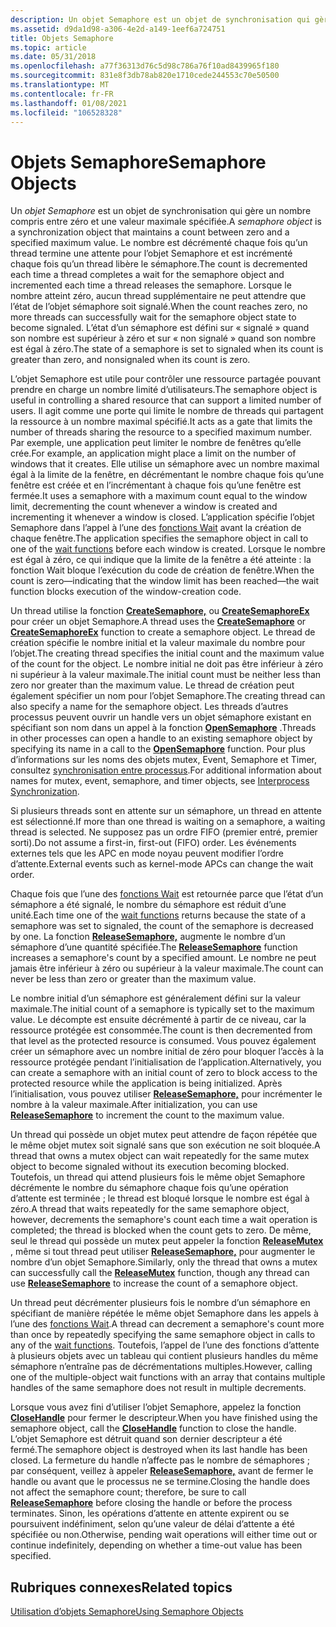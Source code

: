 ```yaml
---
description: Un objet Semaphore est un objet de synchronisation qui gère un nombre compris entre zéro et une valeur maximale spécifiée.
ms.assetid: d9da1d98-a306-4e2d-a149-1eef6a724751
title: Objets Semaphore
ms.topic: article
ms.date: 05/31/2018
ms.openlocfilehash: a77f36313d76c5d98c786a76f10ad8439965f180
ms.sourcegitcommit: 831e8f3db78ab820e1710cede244553c70e50500
ms.translationtype: MT
ms.contentlocale: fr-FR
ms.lasthandoff: 01/08/2021
ms.locfileid: "106528328"
---
```

# <a name="semaphore-objects"></a><span data-ttu-id="4ca2f-103">Objets Semaphore</span><span class="sxs-lookup"><span data-stu-id="4ca2f-103">Semaphore Objects</span></span>

<span data-ttu-id="4ca2f-104">Un *objet Semaphore* est un objet de synchronisation qui gère un nombre compris entre zéro et une valeur maximale spécifiée.</span><span class="sxs-lookup"><span data-stu-id="4ca2f-104">A *semaphore object* is a synchronization object that maintains a count between zero and a specified maximum value.</span></span> <span data-ttu-id="4ca2f-105">Le nombre est décrémenté chaque fois qu’un thread termine une attente pour l’objet Semaphore et est incrémenté chaque fois qu’un thread libère le sémaphore.</span><span class="sxs-lookup"><span data-stu-id="4ca2f-105">The count is decremented each time a thread completes a wait for the semaphore object and incremented each time a thread releases the semaphore.</span></span> <span data-ttu-id="4ca2f-106">Lorsque le nombre atteint zéro, aucun thread supplémentaire ne peut attendre que l’état de l’objet sémaphore soit signalé.</span><span class="sxs-lookup"><span data-stu-id="4ca2f-106">When the count reaches zero, no more threads can successfully wait for the semaphore object state to become signaled.</span></span> <span data-ttu-id="4ca2f-107">L’état d’un sémaphore est défini sur « signalé » quand son nombre est supérieur à zéro et sur « non signalé » quand son nombre est égal à zéro.</span><span class="sxs-lookup"><span data-stu-id="4ca2f-107">The state of a semaphore is set to signaled when its count is greater than zero, and nonsignaled when its count is zero.</span></span>

<span data-ttu-id="4ca2f-108">L’objet Semaphore est utile pour contrôler une ressource partagée pouvant prendre en charge un nombre limité d’utilisateurs.</span><span class="sxs-lookup"><span data-stu-id="4ca2f-108">The semaphore object is useful in controlling a shared resource that can support a limited number of users.</span></span> <span data-ttu-id="4ca2f-109">Il agit comme une porte qui limite le nombre de threads qui partagent la ressource à un nombre maximal spécifié.</span><span class="sxs-lookup"><span data-stu-id="4ca2f-109">It acts as a gate that limits the number of threads sharing the resource to a specified maximum number.</span></span> <span data-ttu-id="4ca2f-110">Par exemple, une application peut limiter le nombre de fenêtres qu’elle crée.</span><span class="sxs-lookup"><span data-stu-id="4ca2f-110">For example, an application might place a limit on the number of windows that it creates.</span></span> <span data-ttu-id="4ca2f-111">Elle utilise un sémaphore avec un nombre maximal égal à la limite de la fenêtre, en décrémentant le nombre chaque fois qu’une fenêtre est créée et en l’incrémentant à chaque fois qu’une fenêtre est fermée.</span><span class="sxs-lookup"><span data-stu-id="4ca2f-111">It uses a semaphore with a maximum count equal to the window limit, decrementing the count whenever a window is created and incrementing it whenever a window is closed.</span></span> <span data-ttu-id="4ca2f-112">L’application spécifie l’objet Semaphore dans l’appel à l’une des [fonctions Wait](wait-functions.md) avant la création de chaque fenêtre.</span><span class="sxs-lookup"><span data-stu-id="4ca2f-112">The application specifies the semaphore object in call to one of the [wait functions](wait-functions.md) before each window is created.</span></span> <span data-ttu-id="4ca2f-113">Lorsque le nombre est égal à zéro, ce qui indique que la limite de la fenêtre a été atteinte : la fonction Wait bloque l’exécution du code de création de fenêtre.</span><span class="sxs-lookup"><span data-stu-id="4ca2f-113">When the count is zero—indicating that the window limit has been reached—the wait function blocks execution of the window-creation code.</span></span>

<span data-ttu-id="4ca2f-114">Un thread utilise la fonction [**CreateSemaphore,**](/windows/desktop/api/WinBase/nf-winbase-createsemaphorea) ou [**CreateSemaphoreEx**](/windows/desktop/api/WinBase/nf-winbase-createsemaphoreexa) pour créer un objet Semaphore.</span><span class="sxs-lookup"><span data-stu-id="4ca2f-114">A thread uses the [**CreateSemaphore**](/windows/desktop/api/WinBase/nf-winbase-createsemaphorea) or [**CreateSemaphoreEx**](/windows/desktop/api/WinBase/nf-winbase-createsemaphoreexa) function to create a semaphore object.</span></span> <span data-ttu-id="4ca2f-115">Le thread de création spécifie le nombre initial et la valeur maximale du nombre pour l’objet.</span><span class="sxs-lookup"><span data-stu-id="4ca2f-115">The creating thread specifies the initial count and the maximum value of the count for the object.</span></span> <span data-ttu-id="4ca2f-116">Le nombre initial ne doit pas être inférieur à zéro ni supérieur à la valeur maximale.</span><span class="sxs-lookup"><span data-stu-id="4ca2f-116">The initial count must be neither less than zero nor greater than the maximum value.</span></span> <span data-ttu-id="4ca2f-117">Le thread de création peut également spécifier un nom pour l’objet Semaphore.</span><span class="sxs-lookup"><span data-stu-id="4ca2f-117">The creating thread can also specify a name for the semaphore object.</span></span> <span data-ttu-id="4ca2f-118">Les threads d’autres processus peuvent ouvrir un handle vers un objet sémaphore existant en spécifiant son nom dans un appel à la fonction [**OpenSemaphore**](/windows/win32/api/synchapi/nf-synchapi-opensemaphorew) .</span><span class="sxs-lookup"><span data-stu-id="4ca2f-118">Threads in other processes can open a handle to an existing semaphore object by specifying its name in a call to the [**OpenSemaphore**](/windows/win32/api/synchapi/nf-synchapi-opensemaphorew) function.</span></span> <span data-ttu-id="4ca2f-119">Pour plus d’informations sur les noms des objets mutex, Event, Semaphore et Timer, consultez [synchronisation entre processus](interprocess-synchronization.md).</span><span class="sxs-lookup"><span data-stu-id="4ca2f-119">For additional information about names for mutex, event, semaphore, and timer objects, see [Interprocess Synchronization](interprocess-synchronization.md).</span></span>

<span data-ttu-id="4ca2f-120">Si plusieurs threads sont en attente sur un sémaphore, un thread en attente est sélectionné.</span><span class="sxs-lookup"><span data-stu-id="4ca2f-120">If more than one thread is waiting on a semaphore, a waiting thread is selected.</span></span> <span data-ttu-id="4ca2f-121">Ne supposez pas un ordre FIFO (premier entré, premier sorti).</span><span class="sxs-lookup"><span data-stu-id="4ca2f-121">Do not assume a first-in, first-out (FIFO) order.</span></span> <span data-ttu-id="4ca2f-122">Les événements externes tels que les APC en mode noyau peuvent modifier l’ordre d’attente.</span><span class="sxs-lookup"><span data-stu-id="4ca2f-122">External events such as kernel-mode APCs can change the wait order.</span></span>

<span data-ttu-id="4ca2f-123">Chaque fois que l’une des [fonctions Wait](wait-functions.md) est retournée parce que l’état d’un sémaphore a été signalé, le nombre du sémaphore est réduit d’une unité.</span><span class="sxs-lookup"><span data-stu-id="4ca2f-123">Each time one of the [wait functions](wait-functions.md) returns because the state of a semaphore was set to signaled, the count of the semaphore is decreased by one.</span></span> <span data-ttu-id="4ca2f-124">La fonction [**ReleaseSemaphore,**](/windows/win32/api/synchapi/nf-synchapi-releasesemaphore) augmente le nombre d’un sémaphore d’une quantité spécifiée.</span><span class="sxs-lookup"><span data-stu-id="4ca2f-124">The [**ReleaseSemaphore**](/windows/win32/api/synchapi/nf-synchapi-releasesemaphore) function increases a semaphore's count by a specified amount.</span></span> <span data-ttu-id="4ca2f-125">Le nombre ne peut jamais être inférieur à zéro ou supérieur à la valeur maximale.</span><span class="sxs-lookup"><span data-stu-id="4ca2f-125">The count can never be less than zero or greater than the maximum value.</span></span>

<span data-ttu-id="4ca2f-126">Le nombre initial d’un sémaphore est généralement défini sur la valeur maximale.</span><span class="sxs-lookup"><span data-stu-id="4ca2f-126">The initial count of a semaphore is typically set to the maximum value.</span></span> <span data-ttu-id="4ca2f-127">Le décompte est ensuite décrémenté à partir de ce niveau, car la ressource protégée est consommée.</span><span class="sxs-lookup"><span data-stu-id="4ca2f-127">The count is then decremented from that level as the protected resource is consumed.</span></span> <span data-ttu-id="4ca2f-128">Vous pouvez également créer un sémaphore avec un nombre initial de zéro pour bloquer l’accès à la ressource protégée pendant l’initialisation de l’application.</span><span class="sxs-lookup"><span data-stu-id="4ca2f-128">Alternatively, you can create a semaphore with an initial count of zero to block access to the protected resource while the application is being initialized.</span></span> <span data-ttu-id="4ca2f-129">Après l’initialisation, vous pouvez utiliser [**ReleaseSemaphore,**](/windows/win32/api/synchapi/nf-synchapi-releasesemaphore) pour incrémenter le nombre à la valeur maximale.</span><span class="sxs-lookup"><span data-stu-id="4ca2f-129">After initialization, you can use [**ReleaseSemaphore**](/windows/win32/api/synchapi/nf-synchapi-releasesemaphore) to increment the count to the maximum value.</span></span>

<span data-ttu-id="4ca2f-130">Un thread qui possède un objet mutex peut attendre de façon répétée que le même objet mutex soit signalé sans que son exécution ne soit bloquée.</span><span class="sxs-lookup"><span data-stu-id="4ca2f-130">A thread that owns a mutex object can wait repeatedly for the same mutex object to become signaled without its execution becoming blocked.</span></span> <span data-ttu-id="4ca2f-131">Toutefois, un thread qui attend plusieurs fois le même objet Semaphore décrémente le nombre du sémaphore chaque fois qu’une opération d’attente est terminée ; le thread est bloqué lorsque le nombre est égal à zéro.</span><span class="sxs-lookup"><span data-stu-id="4ca2f-131">A thread that waits repeatedly for the same semaphore object, however, decrements the semaphore's count each time a wait operation is completed; the thread is blocked when the count gets to zero.</span></span> <span data-ttu-id="4ca2f-132">De même, seul le thread qui possède un mutex peut appeler la fonction [**ReleaseMutex**](/windows/win32/api/synchapi/nf-synchapi-releasemutex) , même si tout thread peut utiliser [**ReleaseSemaphore,**](/windows/win32/api/synchapi/nf-synchapi-releasesemaphore) pour augmenter le nombre d’un objet Semaphore.</span><span class="sxs-lookup"><span data-stu-id="4ca2f-132">Similarly, only the thread that owns a mutex can successfully call the [**ReleaseMutex**](/windows/win32/api/synchapi/nf-synchapi-releasemutex) function, though any thread can use [**ReleaseSemaphore**](/windows/win32/api/synchapi/nf-synchapi-releasesemaphore) to increase the count of a semaphore object.</span></span>

<span data-ttu-id="4ca2f-133">Un thread peut décrémenter plusieurs fois le nombre d’un sémaphore en spécifiant de manière répétée le même objet Semaphore dans les appels à l’une des [fonctions Wait](wait-functions.md).</span><span class="sxs-lookup"><span data-stu-id="4ca2f-133">A thread can decrement a semaphore's count more than once by repeatedly specifying the same semaphore object in calls to any of the [wait functions](wait-functions.md).</span></span> <span data-ttu-id="4ca2f-134">Toutefois, l’appel de l’une des fonctions d’attente à plusieurs objets avec un tableau qui contient plusieurs handles du même sémaphore n’entraîne pas de décrémentations multiples.</span><span class="sxs-lookup"><span data-stu-id="4ca2f-134">However, calling one of the multiple-object wait functions with an array that contains multiple handles of the same semaphore does not result in multiple decrements.</span></span>

<span data-ttu-id="4ca2f-135">Lorsque vous avez fini d’utiliser l’objet Semaphore, appelez la fonction [**CloseHandle**](/windows/win32/api/handleapi/nf-handleapi-closehandle) pour fermer le descripteur.</span><span class="sxs-lookup"><span data-stu-id="4ca2f-135">When you have finished using the semaphore object, call the [**CloseHandle**](/windows/win32/api/handleapi/nf-handleapi-closehandle) function to close the handle.</span></span> <span data-ttu-id="4ca2f-136">L’objet Semaphore est détruit quand son dernier descripteur a été fermé.</span><span class="sxs-lookup"><span data-stu-id="4ca2f-136">The semaphore object is destroyed when its last handle has been closed.</span></span> <span data-ttu-id="4ca2f-137">La fermeture du handle n’affecte pas le nombre de sémaphores ; par conséquent, veillez à appeler [**ReleaseSemaphore,**](/windows/win32/api/synchapi/nf-synchapi-releasesemaphore) avant de fermer le handle ou avant que le processus ne se termine.</span><span class="sxs-lookup"><span data-stu-id="4ca2f-137">Closing the handle does not affect the semaphore count; therefore, be sure to call [**ReleaseSemaphore**](/windows/win32/api/synchapi/nf-synchapi-releasesemaphore) before closing the handle or before the process terminates.</span></span> <span data-ttu-id="4ca2f-138">Sinon, les opérations d’attente en attente expirent ou se poursuivent indéfiniment, selon qu’une valeur de délai d’attente a été spécifiée ou non.</span><span class="sxs-lookup"><span data-stu-id="4ca2f-138">Otherwise, pending wait operations will either time out or continue indefinitely, depending on whether a time-out value has been specified.</span></span>

## <a name="related-topics"></a><span data-ttu-id="4ca2f-139">Rubriques connexes</span><span class="sxs-lookup"><span data-stu-id="4ca2f-139">Related topics</span></span>

<dl> <dt>

[<span data-ttu-id="4ca2f-140">Utilisation d’objets Semaphore</span><span class="sxs-lookup"><span data-stu-id="4ca2f-140">Using Semaphore Objects</span></span>](using-semaphore-objects.md)
</dt> </dl>

 

 
